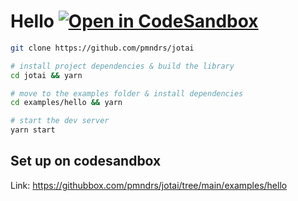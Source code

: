 # Hello [![Open in CodeSandbox](https://img.shields.io/badge/Open%20in-CodeSandbox-blue?style=flat-square&logo=codesandbox)](https://githubbox.com/pmndrs/jotai/tree/main/examples/hello)

```bash
git clone https://github.com/pmndrs/jotai

# install project dependencies & build the library
cd jotai && yarn

# move to the examples folder & install dependencies
cd examples/hello && yarn

# start the dev server
yarn start
```

## Set up on codesandbox

Link: https://githubbox.com/pmndrs/jotai/tree/main/examples/hello

